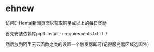 # ehnew
访问E-Hentai新闻页面以获取铜星或以上的每日奖励

首先安装依赖库pip3 install -r requirements.txt -t ./

然后放到阿里云云函数之类的设置一个触发器即可(记得服务器区域选国外）
